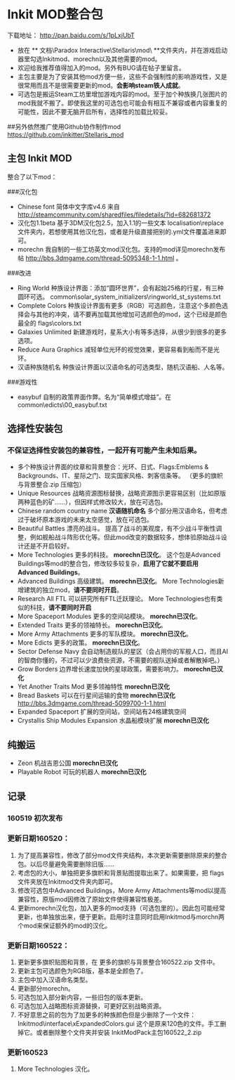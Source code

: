 # Inkit MOD整合包

下载地址： http://pan.baidu.com/s/1pLxjUbT 

* 放在 ** 文档\Paradox Interactive\Stellaris\mod\ **文件夹内，并在游戏启动器里勾选Inkitmod、morechn以及其他需要的mod。
* 欢迎给我推荐值得加入的mod。另外有BUG请在帖子里留言。
* 主包主要是为了安装其他mod方便一些，这些不会强制性的影响游戏性，又是很常用而且不是很需要更新的mod。**会影响steam铁人成就**。
* 可选包是搬运Steam工坊里增加游戏内容的mod。至于加个种族换几张图片的mod我就不搬了。即使我这里的可选包也可能会有相互不兼容或者内容重复的可能性，因此不要无脑开启所有，选择性的加载比较妥。


##另外依然推广使用Github协作制作mod
https://github.com/inkitter/Stellaris_mod 

## 主包 Inkit MOD
整合了以下mod：

###汉化包
* Chinese font  简体中文字库v4.6  来自 http://steamcommunity.com/sharedfiles/filedetails/?id=682681372
* 汉化包1.1beta  基于3DM汉化包2.5，加入1.1的一些文本  localisation\replace 文件夹内，若想使用其他汉化包，或者是升级直接把别的.yml文件覆盖进来即可。
* morechn   我自制的一些工坊英文mod汉化包。支持的mod详见morechn发布帖 http://bbs.3dmgame.com/thread-5095348-1-1.html 。

###改进
* Ring World   种族设计界面：添加“圆环世界”，会有起始25格的行星，有三种圆环可选。 common\solar_system_initializers\ringworld_st_systems.txt
* Complete Colors  种族设计界面有更多（RGB）可选颜色，注意这个多颜色选择会与其他的冲突，请不要再加载其他增加可选颜色的mod，这个已经是颜色最全的 flags\colors.txt
* Galaxies Unlimited  新建游戏时，星系大小有等多选择，从很少到很多的更多选项。
* Reduce Aura Graphics  减轻单位光环的视觉效果，更容易看到船而不是光环。
* 汉语种族随机名  种族设计界面以汉语命名的可选类型，随机汉语船、人名等。

###游戏性
* easybuf 自制的政策界面作弊。名为“简单模式增益”。在 common\edicts\00_easybuf.txt

## 选择性安装包
### 不保证选择性安装包的兼容性，一起开有可能产生未知后果。
* 多个种族设计界面的纹章和背景整合：光环、日式、Flags:Emblems & Backgrounds、IT、星际之门、现实国家风格、刺客信条等。 （更多的旗帜与背景整合.zip 压缩包）
* Unique Resources 战略资源图标替换，战略资源图示更容易区别（比如原版两种蓝色的矿……），但因样式修改较大，放在可选包。
* Chinese random country name **汉语随机命名** 多个部分用汉语命名，但考虑过于破坏原本游戏的未来太空感觉，放在可选包。
* Beautiful Battles  漂亮的战斗。 提高了战斗的美观度，有不少战斗平衡性调整，例如舰船战斗阵形优化等。但此mod改变的数据较多，想体验原始战斗设计还是不开启较好。
* More Technologies  更多的科技。 __morechn已汉化__。   这个包是Advanced Buildings等mod的整合包，修改较多较复杂，**启用了它就不要启用Advanced Buildings**。
* Advanced Buildings  高级建筑。 __morechn已汉化__。   More Technologies新增建筑的独立mod，**请不要同时开启**。
* Research All FTL  可以研究所有FTL迁跃理论。   More Technologies也有类似的科技，**请不要同时开启**
* More Spaceport Modules  更多的空间站模块。 __morechn已汉化__。
* Extended Traits  更多的领袖特长。  __morechn已汉化__。
* More Army Attachments  更多的军队模块。  __morechn已汉化__。
* More Edicts  更多的政策。  __morechn已汉化__。
* Sector Defense Navy  会自动制造舰队的星区（会占用你的军舰人口，而且AI的智商你懂的，不过可以少浪费些资源，不需要的舰队送掉或者解散掉吧。） 
* Grow Borders  边界增长速度加快的星球政策，需要影响力。  __morechn已汉化__
* Yet Another Traits Mod 更多领袖特性 __morechn已汉化__
* Bread Baskets 可以在行星间运输的食物 __morechn已汉化__ http://bbs.3dmgame.com/thread-5099700-1-1.html
* Expanded Spaceport 扩展的空间站，空间站有24格建筑空间
* Crystallis Ship Modules Expansion 水晶船模块扩展 __morechn已汉化__

## 纯搬运
* Zeon 机战吉恩公国  __morechn已汉化__
* Playable Robot 可玩的机器人 __morechn已汉化__

## 记录

### 160519 初次发布
### 更新日期160520：
1. 为了提高兼容性，修改了部分mod文件夹结构，本次更新需要删除原来的整合包。以后尽量避免需要删除旧版……
2. 考虑包的大小，单独把更多旗帜和背景贴图提取出来了。如果需要，把 flags 文件夹放在Inkitmod文件夹内即可。
3. 修改可选包中Advanced Buildings，More Army Attachments等mod以提高兼容性，原版mod因修改了原始文件使得兼容性极差。
4. 更新morechn汉化包，加入更多的mod支持（可选包里的）。因此包可能经常更新，也单独放出来，便于更新。启用时注意同时启用Inkitmod与morchn两个mod来保证额外的mod的汉化。

### 更新日期160522：
1. 更新更多旗帜贴图和背景，在 更多的旗帜与背景整合160522.zip 文件中。
2. 更新主包可选颜色为RGB版，基本是全颜色了。
3. 主包中加入汉语命名类型。
4. 更新部分morechn。
5. 可选包加入部分新内容，一些旧包的版本更新。
6. 可选包加入战略图标资源替换，可更好区别战略资源。
7. 不好意思之前的包为了加更多的种族颜色但是少删除了一个文件：Inkitmod\interface\xExpandedColors.gui 这个是原来120色的文件。手工删掉它。或者删除整个文件夹并安装 InkitModPack主包160522_2.zip

### 更新160523
1. More Technologies 汉化。
